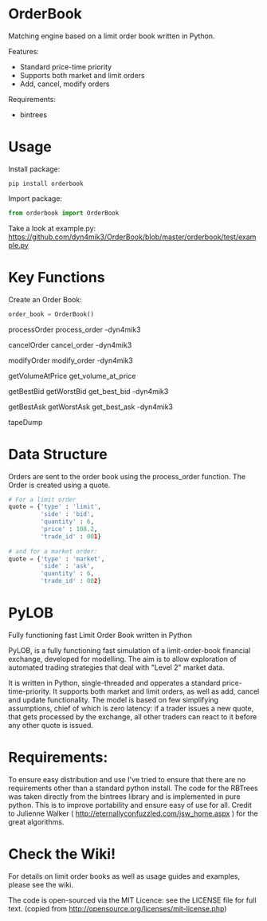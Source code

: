 OrderBook
=========

Matching engine based on a limit order book written in Python.

Features:
* Standard price-time priority
* Supports both market and limit orders
* Add, cancel, modify orders

Requirements:
* bintrees

Usage
=====

Install package:

```
pip install orderbook 
```

Import package:

```python
from orderbook import OrderBook
```

Take a look at example.py: https://github.com/dyn4mik3/OrderBook/blob/master/orderbook/test/example.py

Key Functions
=============

Create an Order Book:

```python
order_book = OrderBook()
```

processOrder
process_order -dyn4mik3

cancelOrder
cancel_order -dyn4mik3

modifyOrder
modify_order -dyn4mik3

getVolumeAtPrice
get_volume_at_price

getBestBid
getWorstBid
get_best_bid -dyn4mik3

getBestAsk
getWorstAsk
get_best_ask -dyn4mik3

tapeDump

Data Structure
==============

Orders are sent to the order book using the process_order function. The Order is created using a quote.

```python
# For a limit order
quote = {'type' : 'limit',
         'side' : 'bid', 
         'quantity' : 6, 
         'price' : 108.2, 
         'trade_id' : 001}
         
# and for a market order:
quote = {'type' : 'market',
         'side' : 'ask', 
         'quantity' : 6, 
         'trade_id' : 002}
```





PyLOB
=====

Fully functioning fast Limit Order Book written in Python

PyLOB, is a fully functioning fast simulation of a limit-order-book financial exchange, developed for modelling. The aim is to allow exploration of automated trading strategies that deal with "Level 2" market data.

It is written in Python, single-threaded and opperates a standard price-time-priority. It supports both market and limit orders, as well as add, cancel and update functionality. The model is based on few simplifying assumptions, chief of which is zero latency: if a trader issues a new quote, that gets processed by the exchange, all other traders can react to it before any other quote is issued.

Requirements:
=============
To ensure easy distribution and use I've tried to ensure that there are no requirements other than a standard python install. The code for the RBTrees was taken directly from the bintrees library and is implemented in pure python. This is to improve portability and ensure easy of use for all. Credit to Julienne Walker ( http://eternallyconfuzzled.com/jsw_home.aspx ) for the great algorithms.

Check the Wiki!
===============
For details on limit order books as well as usage guides and examples, please see the wiki.

The code is open-sourced via the MIT Licence: see the LICENSE file for full text. (copied from http://opensource.org/licenses/mit-license.php)

